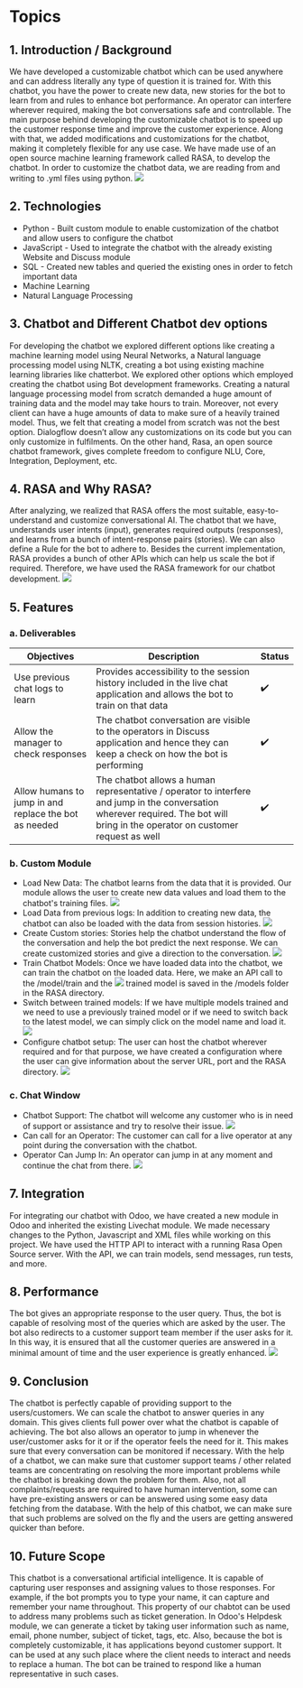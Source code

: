 # Topics

## 1. Introduction / Background
We have developed a customizable chatbot which can be used anywhere and can address literally any type of question it is trained for.
With this chatbot, you have the power to create new data, new stories for the bot to learn from and rules to enhance bot performance.
An operator can interfere wherever required, making the bot conversations safe and controllable.
The main purpose behind developing the customizable chatbot is to speed up the customer response time and improve the customer experience.
Along with that, we added modifications and customizations for the chatbot, making it completely flexible for any use case.
We have made use of an open source machine learning framework called RASA, to develop the chatbot. In order to customize the chatbot data,
we are reading from and writing to .yml files using python.
![](https://github.com/mivb-odoo/Chatbot-Module/blob/main/assets/1.openModule.gif)
## 2. Technologies
- Python - Built custom module to enable customization of the chatbot and allow users to configure the chatbot
- JavaScript - Used to integrate the chatbot with the already existing Website and Discuss module
- SQL - Created new tables and queried the existing ones in order to fetch important data
- Machine Learning
- Natural Language Processing
## 3. Chatbot and Different Chatbot dev options
For developing the chatbot we explored different options like creating a machine learning model using Neural Networks,
a Natural language processing model using NLTK, creating a bot using existing machine learning libraries like chatterbot. 
We explored other options which employed creating the chatbot using Bot development frameworks. Creating a natural language processing
model from scratch demanded a huge amount of training data and the model may take hours to train.
Moreover, not every client can have a huge amounts of data to make sure of a heavily trained model.
Thus, we felt that creating a model from scratch was not the best option.
Dialogflow doesn’t allow any customizations on its code but you can only customize in fulfilments.
On the other hand, Rasa, an open source chatbot framework, gives complete freedom to configure NLU, Core, Integration, Deployment, etc.
## 4. RASA and Why RASA?
After analyzing, we realized that RASA offers the most suitable, easy-to-understand and customize conversational AI. The chatbot that we have,
understands user intents (input), generates required outputs (responses), and learns from a bunch of intent-response pairs (stories).
We can also define a Rule for the bot to adhere to. Besides the current implementation, RASA provides a bunch of other APIs which can help us scale the bot if required.
Therefore, we have used the RASA framework for our chatbot development.
![](https://github.com/mivb-odoo/Chatbot-Module/blob/main/assets/15.RasaServer.gif)
## 5. Features
### a. Deliverables
| Objectives|Description|Status|
|------|------|------|
|Use previous chat logs to learn|Provides accessibility to the session history included in the live chat application and allows the bot to train on that data|:heavy_check_mark:|
|Allow the manager to check responses|The chatbot conversation are visible to the operators in Discuss application and hence they can keep a check on how the bot is performing|:heavy_check_mark:|
|Allow humans to jump in and replace the bot as needed|The chatbot allows a human representative / operator to interfere and jump in the conversation wherever required. The bot will bring in the operator on customer request as well|:heavy_check_mark:|
### b. Custom Module
- Load New Data: The chatbot learns from the data that it is provided. Our module allows the user to create new data values and load them to the chatbot's training files.
![](https://github.com/mivb-odoo/Chatbot-Module/blob/main/assets/2.CreateIntent.gif)
- Load Data from previous logs: In addition to creating new data, the chatbot can also be loaded with the data from session histories.
![](https://github.com/mivb-odoo/Chatbot-Module/blob/main/assets/4.PreviousSession.gif)
- Create Custom stories: Stories help the chatbot understand the flow of the conversation and help the bot predict the next response. We can create customized stories
and give a direction to the conversation.
![](https://github.com/mivb-odoo/Chatbot-Module/blob/main/assets/6.Story.gif)
- Train Chatbot Models: Once we have loaded data into the chatbot, we can train the chatbot on the loaded data. Here, we make an API call to the /model/train and the
![](https://github.com/mivb-odoo/Chatbot-Module/blob/main/assets/9.TrainBot.gif)
trained model is saved in the /models folder in the RASA directory.
- Switch between trained models: If we have multiple models trained and we need to use a previously trained model or if we need to switch back to the latest model,
we can simply click on the model name and load it.
![](https://github.com/mivb-odoo/Chatbot-Module/blob/main/assets/10.switchModel.gif)
- Configure chatbot setup: The user can host the chatbot wherever required and for that purpose, we have created a configuration where the user can give information
about the server URL, port and the RASA directory.
![](https://github.com/mivb-odoo/Chatbot-Module/blob/main/assets/11.Config.gif)
### c. Chat Window
- Chatbot Support: The chatbot will welcome any customer who is in need of support or assistance and try to resolve their issue.
![](https://github.com/mivb-odoo/Chatbot-Module/blob/main/assets/13.connectOperator.gif)
- Can call for an Operator: The customer can call for a live operator at any point during the conversation with the chatbot.
- Operator Can Jump In: An operator can jump in at any moment and continue the chat from there.
![](https://github.com/mivb-odoo/Chatbot-Module/blob/main/assets/14.OperatorConnected.gif)
## 7. Integration
For integrating our chatbot with Odoo, we have created a new module in Odoo and inherited the existing Livechat module. We made necessary changes to the Python,
Javascript and XML files while working on this project. We have used the HTTP API to interact with a running Rasa Open Source server.
With the API, we can train models, send messages, run tests, and more.
## 8. Performance
The bot gives an appropriate response to the user query. Thus, the bot is capable of resolving most of the queries which are asked by the user. The bot also redirects to a customer support team member if the user asks for it. In this way, it is ensured that all the customer queries are answered in a minimal amount of time and the user experience is greatly enhanced.
![](https://github.com/mivb-odoo/Chatbot-Module/blob/main/assets/12.Chat.gif)
## 9. Conclusion
The chatbot is perfectly capable of providing support to the users/customers. We can scale the chatbot to answer queries in any domain.
This gives clients full power over what the chatbot is capable of achieving. The bot also allows an operator to jump in whenever the user/customer asks for it
or if the operator feels the need for it. This makes sure that every conversation can be monitored if necessary. With the help of a chatbot, we can make sure that
customer support teams / other related teams are concentrating on resolving the more important problems while the chatbot is breaking down the problem for them.
Also, not all complaints/requests are required to have human intervention, some can have pre-existing answers or can be answered using some easy data fetching 
from the database. With the help of this chatbot, we can make sure that such problems are solved on the fly and the users are getting answered quicker than before.
## 10. Future Scope
This chatbot is a conversational artificial intelligence. It is capable of capturing user responses and assigning values to those
responses. For example, if the bot prompts you to type your name, it can capture and remember your name throughout. This property of our chabtot can be used
to address many problems such as ticket generation. In Odoo's Helpdesk module, we can generate a ticket by taking user information such as name, email,
phone number, subject of ticket, tags, etc. Also, because the bot is completely customizable, it has applications beyond customer support. It can be used at
any such place where the client needs to interact and needs to replace a human. The bot can be trained to respond like a human representative in such cases.


